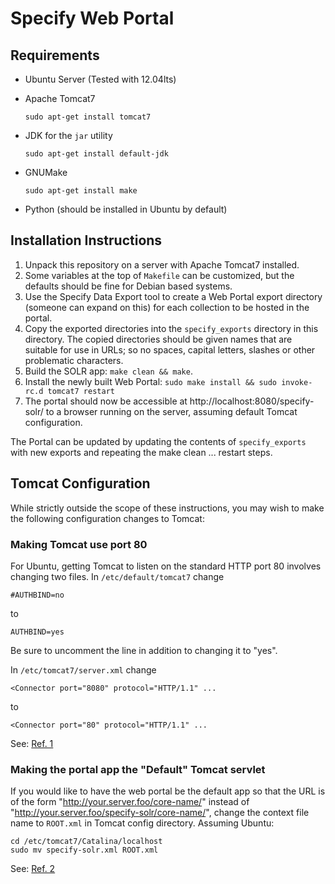 Specify Web Portal
==================

Requirements
------------

* Ubuntu Server (Tested with 12.04lts)

* Apache Tomcat7

    `sudo apt-get install tomcat7`

* JDK for the `jar` utility

    `sudo apt-get install default-jdk`

* GNUMake

    `sudo apt-get install make`

* Python (should be installed in Ubuntu by default)

Installation Instructions
-------------------------

1. Unpack this repository on a server with Apache Tomcat7 installed.
1. Some variables at the top of `Makefile` can be customized, but the
   defaults should be fine for Debian based systems.
1. Use the Specify Data Export tool to create a Web Portal export
   directory (someone can expand on this) for each collection
   to be hosted in the portal.
1. Copy the exported directories into the `specify_exports` directory
   in this directory. The copied directories should be given names
   that are suitable for use in URLs; so no spaces, capital letters,
   slashes or other problematic characters.
1. Build the SOLR app: `make clean && make`.
1. Install the newly built Web Portal: `sudo make install && sudo
   invoke-rc.d tomcat7 restart`
1. The portal should now be accessible at
   http://localhost:8080/specify-solr/ to a browser running on the
   server, assuming default Tomcat configuration.

The Portal can be updated by updating the contents of
`specify_exports` with new exports and repeating the make clean
... restart steps.

Tomcat Configuration
--------------------

While strictly outside the scope of these instructions, you may
wish to make the following configuration changes to Tomcat:

### Making Tomcat use port 80

For Ubuntu, getting Tomcat to listen on the standard HTTP port 80
involves changing two files. In `/etc/default/tomcat7` change
```
#AUTHBIND=no
```
to
```
AUTHBIND=yes
```

Be sure to uncomment the
line in addition to changing it to "yes".

In `/etc/tomcat7/server.xml` change
```
<Connector port="8080" protocol="HTTP/1.1" ...
```
to
```
<Connector port="80" protocol="HTTP/1.1" ...
```

See: [Ref. 1](http://thelowedown.wordpress.com/2010/08/17/tomcat-6-binding-to-a-privileged-port-on-debianubuntu/)


### Making the portal app the "Default" Tomcat servlet

If you would like to have the web portal be the default app so that
the URL is of the form "http://your.server.foo/core-name/" instead of
"http://your.server.foo/specify-solr/core-name/", change the context
file name to `ROOT.xml` in Tomcat config directory. Assuming Ubuntu:

```
cd /etc/tomcat7/Catalina/localhost
sudo mv specify-solr.xml ROOT.xml
```

See: [Ref. 2](http://wiki.apache.org/tomcat/HowTo#How_do_I_make_my_web_application_be_the_Tomcat_default_application.3F)
